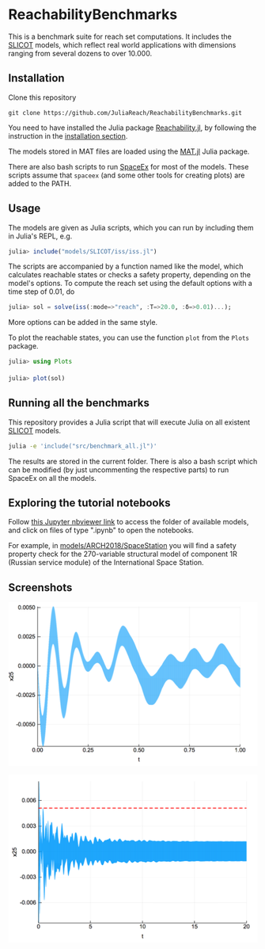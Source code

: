 # ReachabilityBenchmarks

This is a benchmark suite for reach set computations. It includes the [SLICOT](http://slicot.org/20-site/126-benchmark-examples-for-model-reduction) models, which reflect real world applications with dimensions ranging from several dozens to over 10.000. 

## Installation

Clone this repository

```
git clone https://github.com/JuliaReach/ReachabilityBenchmarks.git
```

You need to have installed the Julia package [Reachability.jl](https://github.com/JuliaReach/Reachability.jl),
by following the instruction in the [installation section](https://github.com/JuliaReach/Reachability.jl#installing).

The models stored in MAT files are loaded using the [MAT.jl](https://github.com/JuliaIO/MAT.jl) Julia package.

There are also bash scripts to run [SpaceEx](http://spaceex.imag.fr/) for most of the models.
These scripts assume that `spaceex` (and some other tools for creating plots) are added to the PATH.

## Usage

The models are given as Julia scripts, which you can run by including them in
Julia's REPL, e.g.

```julia
julia> include("models/SLICOT/iss/iss.jl")
```

The scripts are accompanied by a function named like the model, which calculates
reachable states or checks a safety property, depending on the model's options.
To compute the reach set using the default options with a time step of 0.01, do

```julia
julia> sol = solve(iss(:mode=>"reach", :T=>20.0, :δ=>0.01)...);
```

More options can be added in the same style.

To plot the reachable states, you can use the function `plot` from the `Plots`
package.

```julia
julia> using Plots

julia> plot(sol)
```

## Running all the benchmarks

This repository provides a Julia script that will execute Julia on all existent
[SLICOT](http://slicot.org/20-site/126-benchmark-examples-for-model-reduction) models.
```bash
julia -e 'include("src/benchmark_all.jl")'
```
The results are stored in the current folder.
There is also a bash script which can be modified (by just uncommenting the
respective parts) to run SpaceEx on all the models.

## Exploring the tutorial notebooks

Follow [this Jupyter nbviewer link](https://nbviewer.jupyter.org/github/JuliaReach/ReachabilityBenchmarks/tree/master/models/) to access the folder of available models, and click on files of type ".ipynb" to open the notebooks.

For example, in [models/ARCH2018/SpaceStation](https://nbviewer.jupyter.org/github/JuliaReach/ReachabilityBenchmarks/blob/master/models/ARCH2018/SpaceStation/ISS.ipynb) you will find a safety property check for the 270-variable structural model of component 1R (Russian service module) of the International Space Station.

## Screenshots

![buildingT1](models/ARCH2018/Building/buildingT1.png)

![buildingT20](models/ARCH2018/Building/buildingT20.png )
